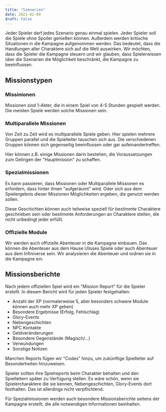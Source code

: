```yaml
---
title: "Szenarien"
date: 2021-02-09
draft: false
---
```


Jeder Spieler darf jedes Szenario genau einmal spielen. Jeder Spieler soll die
Spiele ohne Spoiler genießen können. Außerdem werden kritische Situationen in
die Kampagne aufgenommen werden. Das bedeutet, dass die Handlungen aller
Charaktere sich auf die Welt auswirken. Wir möchten, dass die Spieler die
Kampagne steuern und wir glauben, dass Spielerwissen über die Szenarien die
Möglichkeit beschränkt, die Kampagne zu beeinflussen.


## Missionstypen

### Missinionen

Missionen sind 1-Akter, die in einem Spiel von 4-5 Stunden gespielt werden. Die
meisten Spiele werden solche Missionen sein.


### Multiparallele Missionen

Von Zeit zu Zeit wird es multiparallele Spiele geben. Hier spielen mehrere
Gruppen parallel und die Spielleiter tauschen sich aus. Die verschiedenen
Gruppen können sich gegenseitig beeinflussen oder gar aufeinandertreffen.

Hier können z.B. einige Missionen darin bestehen, die Voraussetzungen zum
Gelingen der "Hauptmission" zu schaffen.


### Spezialmissionen

Es kann passieren, dass Missionen oder Multiparallele Missionen es erfordern,
dass hinter ihnen "aufgeräumt" wird. Oder sich aus dem Spielergebnis dieser
Missionen Möglichkeiten ergeben, die genutzt werden sollen.

Diese Geschichten können auch teilweise speziell für bestimmte Charaktere
geschrieben sein oder bestimmte Anforderungen an Charaktere stellen, die nicht
unbedingt jeder erfüllt.


### Offizielle Module

Wir werden auch offizielle Abenteuer in die Kampagne einbauen. Das können die
Abenteuer aus dem Hause Ulisses Spiele oder auch Abenteuer aus dem Infiniverse
sein. Wir analysieren die Abenteuer und ordnen sie in die Kampagne ein.


## Missionsberichte

Nach jedem offiziellen Spiel wird ein "Mission Report" für die Spieler
erstellt. In diesem Bericht wird für jeden Spieler festgehalten:

* Anzahl der XP (normalerweise 5, aber besonders schwere Module können auch
  mehr XP geben)
* Besondere Ergebnisse (Erfolg, Fehlschlag)
* Glory-Events
* Nebengeschichten
* NPC Kontakte
* Geldveränderungen
* Besondere Gegenstände (Magisch/...)
* Verwundungen
* Sonstige Notizen

Manchen Reports fügen wir "Codes" hinzu, um zukünftige Spielleiter auf
Besonderheiten hinzuweisen.

Spieler sollten ihre Spielreports beim Charakter behalten und den Spielleitern
später zu Verfügung stellen. Es wäre schön, wenn sie Spielercharaktere die sie
kennen, Nebengeschichten, Glory-Events dort festhalten. Das ist allerdings
nicht verpflichtend.

Für Spezialmissionen werden auch besondere Missionsberichte seitens der
Kampagne erstellt, die alle notwendigen Informationen beinhalten.

